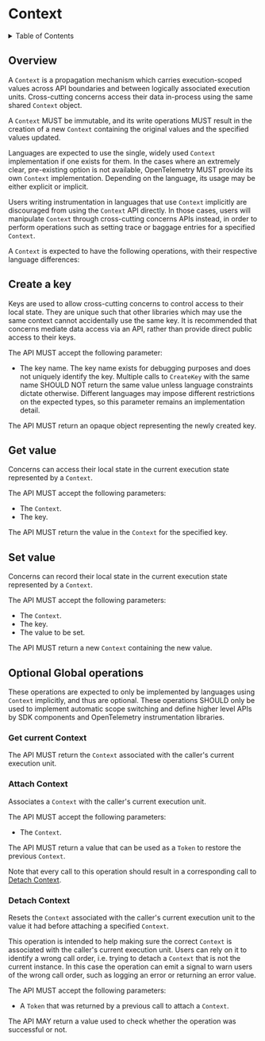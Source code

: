 # Context

<details>
<summary>
Table of Contents
</summary>

- [Overview](#overview)
- [Create a key](#create-a-key)
- [Get value](#get-value)
- [Set value](#set-value)
- [Optional global operations](#optional-global-operations)
  - [Get current Context](#get-current-context)
  - [Attach Context](#attach-context)
  - [Detach Context](#detach-context)

</details>

## Overview

A `Context` is a propagation mechanism which carries execution-scoped values
across API boundaries and between logically associated execution units.
Cross-cutting concerns access their data in-process using the same shared
`Context` object.

A `Context` MUST be immutable, and its write operations MUST
result in the creation of a new `Context` containing the original
values and the specified values updated.

Languages are expected to use the single, widely used `Context` implementation
if one exists for them. In the cases where an extremely clear, pre-existing
option is not available, OpenTelemetry MUST provide its own `Context`
implementation. Depending on the language, its usage may be either explicit
or implicit.

Users writing instrumentation in languages that use `Context` implicitly are
discouraged from using the `Context` API directly. In those cases, users will
manipulate `Context` through cross-cutting concerns APIs instead, in order to
perform operations such as setting trace or baggage entries for a specified
`Context`.

A `Context` is expected to have the following operations, with their
respective language differences:

## Create a key

Keys are used to allow cross-cutting concerns to control access to their local state.
They are unique such that other libraries which may use the same context
cannot accidentally use the same key. It is recommended that concerns mediate
data access via an API, rather than provide direct public access to their keys.

The API MUST accept the following parameter:

- The key name. The key name exists for debugging purposes and does not uniquely identify the key. Multiple calls to `CreateKey` with the same name SHOULD NOT return the same value unless language constraints dictate otherwise. Different languages may impose different restrictions on the expected types, so this parameter remains an implementation detail.

The API MUST return an opaque object representing the newly created key.

## Get value

Concerns can access their local state in the current execution state
represented by a `Context`.

The API MUST accept the following parameters:

- The `Context`.
- The key.

The API MUST return the value in the `Context` for the specified key.

## Set value

Concerns can record their local state in the current execution state
represented by a `Context`.

The API MUST accept the following parameters:

- The `Context`.
- The key.
- The value to be set.

The API MUST return a new `Context` containing the new value.

## Optional Global operations

These operations are expected to only be implemented by languages
using `Context` implicitly, and thus are optional. These operations
SHOULD only be used to implement automatic scope switching and define
higher level APIs by SDK components and OpenTelemetry instrumentation libraries.

### Get current Context

The API MUST return the `Context` associated with the caller's current execution unit.

### Attach Context

Associates a `Context` with the caller's current execution unit.

The API MUST accept the following parameters:

- The `Context`.

The API MUST return a value that can be used as a `Token` to restore the previous
`Context`.

Note that every call to this operation should result in a corresponding call to
[Detach Context](#detach-context).

### Detach Context

Resets the `Context` associated with the caller's current execution unit
to the value it had before attaching a specified `Context`.

This operation is intended to help making sure the correct `Context`
is associated with the caller's current execution unit. Users can
rely on it to identify a wrong call order, i.e. trying to detach
a `Context` that is not the current instance. In this case the operation
can emit a signal to warn users of the wrong call order, such as logging
an error or returning an error value.

The API MUST accept the following parameters:

- A `Token` that was returned by a previous call to attach a `Context`.

The API MAY return a value used to check whether the operation
was successful or not.
